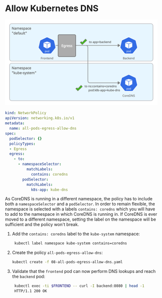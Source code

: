 # Allow Kubernetes DNS

![](.images/08-all-pods-egress-allow-dns.png)

```yaml
kind: NetworkPolicy
apiVersion: networking.k8s.io/v1
metadata:
  name: all-pods-egress-allow-dns
spec:
  podSelector: {}
  policyTypes:
  - Egress
  egress:
    - to:
      - namespaceSelector:
          matchLabels:
            contains: coredns
        podSelector:
          matchLabels:
            k8s-app: kube-dns
```

As CoreDNS is running in a different namespace, the policy has to include both a `namespaceSelector` and a `podSelector`. In order to remain flexible, the namespace is selected with a labels `contains: coredns` which you will have to add to the namespace in which CoreDNS is running in. If CoreDNS is ever moved to a different namespace, setting the label on the namespace will be sufficient and the policy won't break.

1. Add the `contains: coredns` label to the `kube-system` namespace:

    ```bash
     kubectl label namespace kube-system contains=coredns
     ```

2. Create the policy `all-pods-egress-allow-dns`:

    ```bash
    kubectl create -f 08-all-pods-egress-allow-dns.yaml
    ```

3. Validate that the `frontend` pod can now perform DNS lookups and reach the `backend` pod:

    ```bash
     kubectl exec -ti $FRONTEND -- curl -I backend:8080 | head -1
     HTTP/1.1 200 OK
    ```
